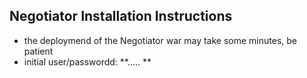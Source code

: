 ## Negotiator Installation Instructions 

* the deploymend of the Negotiator war may take some minutes, be patient
* initial user/passwordd: **..... **
